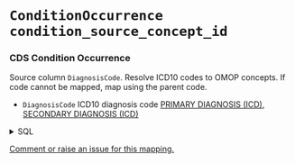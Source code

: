 # `ConditionOccurrence` `condition_source_concept_id`
### CDS Condition Occurrence
Source column  `DiagnosisCode`.
Resolve ICD10 codes to OMOP concepts. If code cannot be mapped, map using the parent code.

* `DiagnosisCode` ICD10 diagnosis code [PRIMARY DIAGNOSIS (ICD)](), [SECONDARY DIAGNOSIS (ICD)]()
<details>
<summary>SQL</summary>

```sql
select
	distinct
		d.DiagnosisCode,
		line01.RecordConnectionIdentifier,
		line01.NHSNumber,
		line01.CDSActivityDate
from omop_staging.cds_diagnosis d
	inner join omop_staging.cds_line01 line01
		on d.MessageId = line01.MessageId
where line01.NHSNumber is not null;
	
```
</details>


[Comment or raise an issue for this mapping.](https://github.com/answerdigital/oxford-omop-data-mapper/issues/new?title=OMOP%20ConditionOccurrence%20table%20condition_source_concept_id%20field%20CDS%20Condition%20Occurrence%20mapping)

